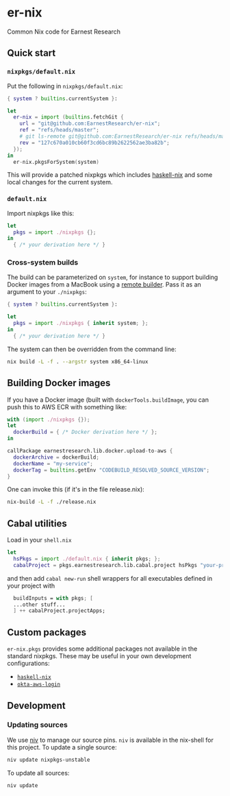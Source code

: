 # er-nix

Common Nix code for Earnest Research

## Quick start

### `nixpkgs/default.nix`

Put the following in `nixpkgs/default.nix`:

```nix
{ system ? builtins.currentSystem }:

let
  er-nix = import (builtins.fetchGit {
    url = "git@github.com:EarnestResearch/er-nix";
    ref = "refs/heads/master";
    # git ls-remote git@github.com:EarnestResearch/er-nix refs/heads/master | awk '{ print "rev = \""$1"\";" }'
    rev = "127c670a010cb60f3cd6bc89b2622562ae3ba82b";
  });
in
  er-nix.pkgsForSystem(system)
```

This will provide a patched nixpkgs which includes [haskell-nix](https://github.com/input-output-hk/haskell.nix) and some local changes for the current system.

### `default.nix`

Import nixpkgs like this:

```nix
let
  pkgs = import ./nixpkgs {};
in
  { /* your derivation here */ }
```

### Cross-system builds

The build can be parameterized on `system`, for instance to support building Docker images from a MacBook using a [remote builder](https://github.com/LnL7/nix-docker/#running-as-a-remote-builder).  Pass it as an argument to your `./nixpkgs`:

```nix
{ system ? builtins.currentSystem }:

let
  pkgs = import ./nixpkgs { inherit system; };
in
  { /* your derivation here */ }
```

The system can then be overridden from the command line:

```sh
nix build -L -f . --argstr system x86_64-linux
```

## Building Docker images

If you have a Docker image (built with `dockerTools.buildImage`, you can push this to AWS ECR with something like:

```nix
with (import ./nixpkgs {});
let
  dockerBuild = { /* Docker derivation here */ };
in

callPackage earnestresearch.lib.docker.upload-to-aws {
  dockerArchive = dockerBuild;
  dockerName = "my-service";
  dockerTag = builtins.getEnv "CODEBUILD_RESOLVED_SOURCE_VERSION";
}
```

One can invoke this (if it's in the file release.nix):

```sh
nix-build -L -f ./release.nix
```

## Cabal utilities

Load in your `shell.nix`

```nix
let
  hsPkgs = import ./default.nix { inherit pkgs; };
  cabalProject = pkgs.earnestresearch.lib.cabal.project hsPkgs "your-project-name";
```

and then add `cabal new-run` shell wrappers for all executables defined in your project with

```nix
  buildInputs = with pkgs; [
  ...other stuff...
  ] ++ cabalProject.projectApps;
```

## Custom packages

`er-nix.pkgs` provides some additional packages not available in the standard nixpkgs.  These may be useful in your own development configurations:

* [`haskell-nix`](https://input-output-hk.github.io/haskell.nix/)
* [`okta-aws-login`](https://github.com/EarnestResearch/okta-aws-login)

## Development

### Updating sources

We use [niv](https://github.com/nmattia/niv) to manage our source pins.  `niv` is available in the nix-shell for this project.  To update a single source:

```sh
niv update nixpkgs-unstable
```

To update all sources:

```sh
niv update
```
